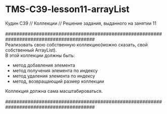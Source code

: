 # TMS-C39-lesson11-arrayList
Кудин C39 // Коллекции // Решение задания, выданного на занятии 11<br/>
<br/>
########################################################################################<br/>
Реализовать свою собственную коллекцию(можно сказать, свой собственный ArrayList).<br/>
В этой коллекции должны быть:
- метод добавления элемента  
- метод получения элемента по индексу
- метод удаления элемента по индексу 
- метод, возвращающий размер коллекции
<a/>
Коллекция должна сама масштабироваться.<br/>
<br/>
########################################################################################
